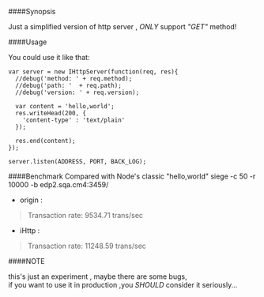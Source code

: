 ####Synopsis

  Just a simplified version of http server , *ONLY* support *"GET"* method!

####Usage
  
  You could use it like that:

```
var server = new IHttpServer(function(req, res){
  //debug('method: ' + req.method);
  //debug('path: '  + req.path);
  //debug('version: ' + req.version);

  var content = 'hello,world';
  res.writeHead(200, {
    'content-type' : 'text/plain'
  });

  res.end(content);
});

server.listen(ADDRESS, PORT, BACK_LOG);
```
  
####Benchmark
  Compared with Node's classic "hello,world" 
siege -c 50 -r 10000 -b edp2.sqa.cm4:3459/

- origin :

>Transaction rate:       9534.71 trans/sec
  
  
- iHttp :

>Transaction rate:      11248.59 trans/sec

    
####NOTE
  
  this's just an experiment , maybe there are some bugs,   
if you want to use it in production ,you *SHOULD* consider it seriously...
